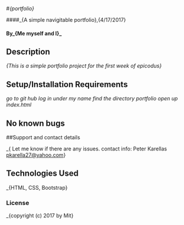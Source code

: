 #_{portfolio}_

####_{A simple navigitable portfolio},{4/17/2017}

#### By_**{Me myself and I}**_

## Description

_{This is a simple portfolio project for the first week of epicodus}_

## Setup/Installation Requirements

*_go to git hub_*
*_log in under my name_*
*_find the directory portfolio_*
*_open up index.html_*

## No known bugs

##Support and contact details

_{ Let me know if there are any issues. contact info: Peter Karellas pkarella27@yahoo.com}

## Technologies Used

_{HTML, CSS, Bootstrap}

### License

_{copyright (c) 2017 by Mit}
